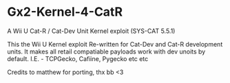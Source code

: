 # Gx2-Kernel-4-CatR
A Wii U Cat-R / Cat-Dev Unit Kernel exploit  (SYS-CAT 5.5.1)

This the Wii U Kernel exploit Re-written for Cat-Dev and Cat-R development units.
It makes all retail compatiable payloads work with dev unoits by default.
I.E. - TCPGecko, Cafiine, Pygecko etc etc

Credits to matthew for porting, thx bb <3
